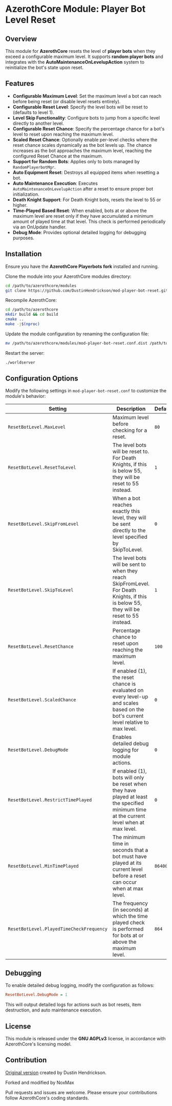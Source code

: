 # AzerothCore Module: Player Bot Level Reset

## Overview

This module for **AzerothCore** resets the level of **player bots** when they exceed a configurable maximum level. It supports **random player bots** and integrates with the **AutoMaintenanceOnLevelupAction** system to reinitialize the bot's state upon reset.

## Features

- **Configurable Maximum Level**: Set the maximum level a bot can reach before being reset (or disable level resets entirely).
- **Configurable Reset Level**: Specify the level bots will be reset to (defaults to level 1).
- **Level Skip Functionality**: Configure bots to jump from a specific level directly to another level.
- **Configurable Reset Chance**: Specify the percentage chance for a bot's level to reset upon reaching the maximum level.
- **Scaled Reset Chance**: Optionally enable per-level checks where the reset chance scales dynamically as the bot levels up. The chance increases as the bot approaches the maximum level, reaching the configured Reset Chance at the maximum.
- **Support for Random Bots**: Applies only to bots managed by `RandomPlayerbotMgr`.
- **Auto Equipment Reset**: Destroys all equipped items when resetting a bot.
- **Auto Maintenance Execution**: Executes `AutoMaintenanceOnLevelupAction` after a reset to ensure proper bot initialization.
- **Death Knight Support**: For Death Knight bots, resets the level to 55 or higher.
- **Time-Played Based Reset**: When enabled, bots at or above the maximum level are reset only if they have accumulated a minimum amount of played time at that level. This check is performed periodically via an OnUpdate handler.
- **Debug Mode**: Provides optional detailed logging for debugging purposes.

## Installation

Ensure you have the **AzerothCore Playerbots fork** installed and running.

Clone the module into your AzerothCore modules directory:

```sh
cd /path/to/azerothcore/modules
git clone https://github.com/DustinHendrickson/mod-player-bot-reset.git
```

Recompile AzerothCore:

```sh
cd /path/to/azerothcore
mkdir build && cd build
cmake ..
make -j$(nproc)
```

Update the module configuration by renaming the configuration file:

```sh
mv /path/to/azerothcore/modules/mod-player-bot-reset.conf.dist /path/to/azerothcore/modules/mod-player-bot-reset.conf
```

Restart the server:

```sh
./worldserver
```

## Configuration Options

Modify the following settings in `mod-player-bot-reset.conf` to customize the module's behavior:

| Setting                               | Description                                                                                                                             | Default  | Valid Values            |
| ------------------------------------- | --------------------------------------------------------------------------------------------------------------------------------------- | -------- | ----------------------- |
| `ResetBotLevel.MaxLevel`              | Maximum level before checking for a reset.                                                                                             | `80`     | `2-80` (or `0` to disable) |
| `ResetBotLevel.ResetToLevel`          | The level bots will be reset to. For Death Knights, if this is below 55, they will be reset to 55 instead.                              | `1`      | `1-79` and < MaxLevel   |
| `ResetBotLevel.SkipFromLevel`         | When a bot reaches exactly this level, they will be sent directly to the level specified by SkipToLevel.                                | `0`      | `1-80` and < MaxLevel (or `0` to disable) |
| `ResetBotLevel.SkipToLevel`           | The level bots will be sent to when they reach SkipFromLevel. For Death Knights, if this is below 55, they will be reset to 55 instead. | `1`      | `1-80` and <= MaxLevel  |
| `ResetBotLevel.ResetChance`           | Percentage chance to reset upon reaching the maximum level.                                                                            | `100`    | `0-100`                 |
| `ResetBotLevel.ScaledChance`          | If enabled (1), the reset chance is evaluated on every level-up and scales based on the bot's current level relative to max level.       | `0`      | `0 (off) / 1 (on)`      |
| `ResetBotLevel.DebugMode`             | Enables detailed debug logging for module actions.                                                                                     | `0`      | `0 (off) / 1 (on)`      |
| `ResetBotLevel.RestrictTimePlayed`    | If enabled (1), bots will only be reset when they have played at least the specified minimum time at the current level when at max level.| `0`      | `0 (off) / 1 (on)`      |
| `ResetBotLevel.MinTimePlayed`         | The minimum time in seconds that a bot must have played at its current level before a reset can occur when at max level.                 | `86400`  | Positive Integer (3600 = 1 hour, 86400 = 1 day, 604800 = 1 week) |
| `ResetBotLevel.PlayedTimeCheckFrequency` | The frequency (in seconds) at which the time played check is performed for bots at or above the maximum level.                        | `864`    | Positive Integer (recommended: 1% of MinTimePlayed or 300 seconds, whichever is higher) |

## Debugging

To enable detailed debug logging, modify the configuration as follows:

```ini
ResetBotLevel.DebugMode = 1
```

This will output detailed logs for actions such as bot resets, item destruction, and auto maintenance execution.

## License

This module is released under the **GNU AGPLv3** license, in accordance with AzerothCore's licensing model.

## Contribution

[Original version](https://github.com/DustinHendrickson/mod-player-bot-reset) created by Dustin Hendrickson.

Forked and modified by NoxMax

Pull requests and issues are welcome. Please ensure your contributions follow AzerothCore's coding standards.
